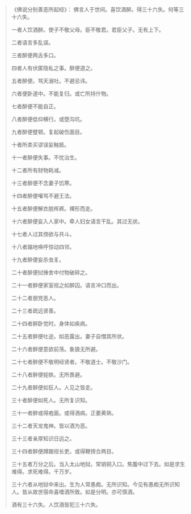 > 《佛说分别善恶所起经》：
> 佛言人于世间。喜饮酒醉。得三十六失。何等三十六失。
> 
> 一者人饮酒醉。使子不敬父母。臣不敬君。君臣父子。无有上下。
> 
> 二者语言多乱误。
> 
> 三者醉便两舌多口。
> 
> 四者人有伏匿隐私之事。醉便道之。
> 
> 五者醉便。骂天溺社。不避忌讳。
> 
> 六者便卧道中。不能复归。或亡所持什物。
> 
> 七者醉便不能自正。
> 
> 八者醉便低仰横行。或堕沟坑。
> 
> 九者醉便躄顿。复起破伤面目。
> 
> 十者所卖买谬误妄触抵。
> 
> 十一者醉便失事。不忧治生。
> 
> 十二者所有财物耗减。
> 
> 十三者醉便不念妻子饥寒。
> 
> 十四者醉便嚾骂不避王法。
> 
> 十五者醉便解衣脱裈裤。裸形而走。
> 
> 十六者醉便妄入人家中。牵人妇女语言干乱。其过无状。
> 
> 十七者人过其傍欲与共斗。
> 
> 十八者蹋地唤呼惊动四邻。
> 
> 十九者醉便妄杀虫豸。
> 
> 二十者醉便挝捶舍中付物破碎之。
> 
> 二十一者醉便家室视之如醉囚。语言冲口而出。
> 
> 二十二者朋党恶人。
> 
> 二十三者疏远贤善。
> 
> 二十四者醉卧觉时。身体如疾病。
> 
> 二十五者醉便吐逆。如恶露出。妻子自憎其所状。
> 
> 二十六者醉便意欲前荡。象狼无所避。
> 
> 二十七者醉便不敬明经贤者。不敬道士。不敬沙门。
> 
> 二十八者醉便婬妷。无所畏避。
> 
> 二十九者醉便如狂人。人见之皆走。
> 
> 三十者醉便如死人。无所复识知。
> 
> 三十一者醉或得疱面。或得酒病。正萎黄熟。
> 
> 三十二者天龙鬼神。皆以酒为恶。
> 
> 三十三者亲厚知识日远之。
> 
> 三十四者醉便蹲踞视长吏。或得鞭搒合两目。
> 
> 三十五者万分之后。当入太山地狱。常销铜入口。焦腹中过下去。如是求生难得。求死难得。千万岁。
> 
> 三十六者从地狱中来出。生为人常愚痴。无所识知。今见有愚痴无所识知人。皆从故世宿命喜嗜酒所致。如是分明。亦可慎酒。
> 
> 酒有三十六失。人饮酒皆犯三十六失。


